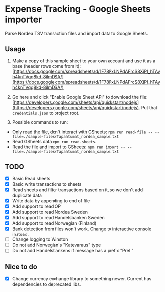 # Expense Tracking - Google Sheets importer
Parse Nordea TSV transaction files and import data to Google Sheets.

## Usage
1. Make a copy of this sample sheet to your own account and use it as a base (header rows come from it): [https://docs.google.com/spreadsheets/d/1F78PxLNPdAFrcS8XjPI_hTAyh4knTVqq8kd-8ilmDSA/](https://docs.google.com/spreadsheets/d/1F78PxLNPdAFrcS8XjPI_hTAyh4knTVqq8kd-8ilmDSA/)

1. Go here and click "Enable Google Sheet API" to download the file: [https://developers.google.com/sheets/api/quickstart/nodejs](https://developers.google.com/sheets/api/quickstart/nodejs). Put that `credentials.json` to project root.

1. Possible commands to run: 
* Only read the file, don't interact with GSheets: `npm run read-file -- --file=./sample-files/Tapahtumat_nordea_sample.txt`
* Read GSheets data `npm run read-sheets`.
* Read the file and import to GSheets: `npm run import -- --file=./sample-files/Tapahtumat_nordea_sample.txt`




## TODO
- [x] Basic Read sheets
- [x] Basic write transactions to sheets
- [x] Read sheets and filter transactions based on it, so we don't add duplicate data
- [x] Write data by appending to end of file
- [x] Add support to read OP
- [x] Add support to read Nordea Sweden
- [x] Add support to read Handelsbanken Sweden
- [x] Add support to read Norwegian (Finland)
- [x] Bank detection from files won't work. Change to interactive console instead.
- [ ] Change logging to Winston
- [ ] Do not add Norwegian's "Katevaraus" type
- [ ] Do not add Handelsbankens if message has a prefix "Prel "

## Nice to do
- [x] Change currency exchange library to something newer. Current has dependencies to deprecated libs.
